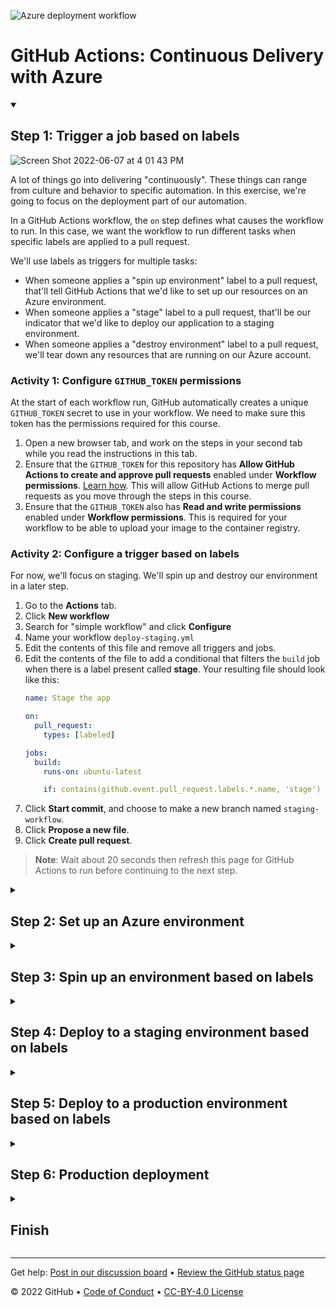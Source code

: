 
![Azure deployment workflow](https://github.com/bushza/deploy_container_image_to_azure/actions/workflows/azure_deployment.yml/badge.svg?branch=main)
<!--
  <<< Author notes: Header of the course >>>
  Include a 1280x640 image, course title in sentence case, and a concise description in emphasis.
  In your repository settings: enable template repository, add your 1280x640 social image, auto delete head branches.
  Add your open source license, GitHub uses Creative Commons Attribution 4.0 International.
-->



# GitHub Actions: Continuous Delivery with Azure

<!--
  <<< Author notes: Start of the course >>>
  Include start button, a note about Actions minutes,
  and tell the learner why they should take the course.
  Each step should be wrapped in <details>/<summary>, with an `id` set.
  The start <details> should have `open` as well.
  Do not use quotes on the <details> tag attributes.
-->

<!--step0

Create two deployment workflows using GitHub Actions and Microsoft Azure.

- **Who is this for**: Developers, DevOps Engineers, new GitHub users, students, and teams.
- **What you'll learn**: We'll learn how to create a workflow that enables Continuous Delivery using GitHub Actions and Microsoft Azure.
- **What you'll build**: We will create two deployment workflows - the first workflow to deploy to staging based on a label and the second workflow to deploy to production based on merging to main.
- **Prerequisites**: Before you start, you should be familiar with GitHub, GitHub Actions, and Continuous Integration with GitHub Actions. 
- **How long**: This course is 6 steps long and takes less than 2 hours to complete.

## How to start this course

1. Above these instructions, right-click **Use this template** and open the link in a new tab.
   ![Use this template](https://user-images.githubusercontent.com/1221423/169618716-fb17528d-f332-4fc5-a11a-eaa23562665e.png)
2. In the new tab, follow the prompts to create a new repository.
   - For owner, choose your personal account or an organization to host the repository. 
   - We recommend creating a public repository—private repositories will [use Actions minutes](https://docs.github.com/en/billing/managing-billing-for-github-actions/about-billing-for-github-actions).
   ![Create a new repository](https://user-images.githubusercontent.com/1221423/169618722-406dc508-add4-4074-83f0-c7a7ad87f6f3.png)
3. After your new repository is created, wait about 20 seconds, then refresh the page. Follow the step-by-step instructions in the new repository's README.

endstep0-->

<details id=1 open>
<summary><h2>Step 1: Trigger a job based on labels</h2></summary>

![Screen Shot 2022-06-07 at 4 01 43 PM](https://user-images.githubusercontent.com/6351798/172490466-00f27580-8906-471f-ae83-ef3b6370df7d.png)

A lot of things go into delivering "continuously". These things can range from culture and behavior to specific automation. In this exercise, we're going to focus on the  deployment part of our automation.

In a GitHub Actions workflow, the `on` step defines what causes the workflow to run. In this case, we want the workflow to run different tasks when specific labels are applied to a pull request.

We'll use labels as triggers for multiple tasks:
- When someone applies a "spin up environment" label to a pull request, that'll tell GitHub Actions that we'd like to set up our resources on an Azure environment.
- When someone applies a "stage" label to a pull request, that'll be our indicator that we'd like to deploy our application to a staging environment.
- When someone applies a "destroy environment" label to a pull request, we'll tear down any resources that are running on our Azure account.

### Activity 1: Configure `GITHUB_TOKEN` permissions
At the start of each workflow run, GitHub automatically creates a unique `GITHUB_TOKEN` secret to use in your workflow. We need to make sure this token has the permissions required for this course.

1. Open a new browser tab, and work on the steps in your second tab while you read the instructions in this tab.
1. Ensure that the `GITHUB_TOKEN` for this repository has **Allow GitHub Actions to create and approve pull requests** enabled under **Workflow permissions**. [Learn how](https://docs.github.com/en/actions/security-guides/automatic-token-authentication#modifying-the-permissions-for-the-github_token). This will allow GitHub Actions to merge pull requests as you move through the steps in this course.
1. Ensure that the `GITHUB_TOKEN` also has **Read and write permissions** enabled under **Workflow permissions**. This is required for your workflow to be able to upload your image to the container registry. 


### Activity 2: Configure a trigger based on labels
For now, we'll focus on staging. We'll spin up and destroy our environment in a later step.

1. Go to the **Actions** tab.
1. Click **New workflow**
1. Search for "simple workflow" and click **Configure**
1. Name your workflow `deploy-staging.yml`
1. Edit the contents of this file and remove all triggers and jobs.
1. Edit the contents of the file to add a conditional that filters the `build` job when there is a label present called **stage**. Your resulting file should look like this:
    ```yaml
    name: Stage the app

    on:
      pull_request:
        types: [labeled]

    jobs:
      build:
        runs-on: ubuntu-latest

        if: contains(github.event.pull_request.labels.*.name, 'stage')
    ```
7. Click **Start commit**, and choose to make a new branch named `staging-workflow`.
8. Click **Propose a new file**.
9. Click **Create pull request**.

> **Note**: Wait about 20 seconds then refresh this page for GitHub Actions to run before continuing to the next step.

</details>


<details id=2>
<summary><h2>Step 2: Set up an Azure environment</h2></summary>

### Nice work triggering a job on specific labels 

We won't be going into detail on the steps of this workflow, but it would be a good idea to become familiar with the actions we're using. They are:

- [`actions/checkout`](https://github.com/actions/checkout)
- [`actions/upload-artifact`](https://github.com/actions/upload-artifact)
- [`actions/download-artifact`](https://github.com/actions/download-artifact)
- [`docker/login-action`](https://github.com/docker/login-action)
- [`docker/build-push-action`](https://github.com/docker/build-push-action)
- [`azure/login`](https://github.com/Azure/login)
- [`azure/webapps-deploy`](https://github.com/Azure/webapps-deploy)

### Activity 1: Store your credentials in GitHub secrets and finish setting up your workflow

1. In a new tab, [create an Azure account](https://azure.microsoft.com/en-us/free/) if you don't already have one. If your Azure account is created through work, you may encounter issues accessing the necessary resources -- we recommend creating a new account for personal use and for this course.
    > **Note**: You may need a credit card to create an Azure account. If you're a student, you may also be able to take advantage of the [Student Developer Pack](https://education.github.com/pack) for access to Azure. If you'd like to continue with the course without an Azure account, Skills will still respond, but none of the deployments will work.
1. Create a [new subscription](https://docs.microsoft.com/en-us/azure/cost-management-billing/manage/create-subscription) in the Azure Portal.
    > **Note**: your subscription must be configured "Pay as you go" which will require you to enter billing information. This course will only use a few minutes from your free plan, but Azure requires the billing information.
1. Install [Azure CLI](https://docs.microsoft.com/en-us/cli/azure/install-azure-cli?view=azure-cli-latest) on your machine.
1. In your terminal, run:
    ```shell
    az login
    ```
1. Copy the value of the `id:` field to a safe place. We'll call this `AZURE_SUBSCRIPTION_ID`. Here's an example of what it looks like:
    ```shell
    [
    {
      "cloudName": "AzureCloud",
      "id": "f****a09-****-4d1c-98**-f**********c", # <-- Copy this id field
      "isDefault": true,
      "name": "some-subscription-name",
      "state": "Enabled",
      "tenantId": "********-a**c-44**-**25-62*******61",
      "user": {
        "name": "mdavis******@*********.com",
        "type": "user"
        }
      }
    ]
    ```
1. In your terminal, run the command below. 
    ```shell
    az ad sp create-for-rbac --name "GitHub-Actions" --role contributor \
                              --scopes /subscriptions/{subscription-id} \
                              --sdk-auth

    # Replace {subscription-id} with the same id stored in AZURE_SUBSCRIPTION_ID.
    ``` 
> **Note**: The `\` character works as a line break on Unix based systems.  If you are on a Windows based system the `\` character will cause this command to fail.  Place this command on a single line if you are using Windows.**                                                    
1. Copy the entire contents of the command's response, we'll call this `AZURE_CREDENTIALS`. Here's an example of what it looks like:
    ```shell
    {
      "clientId": "<GUID>",
      "clientSecret": "<GUID>",
      "subscriptionId": "<GUID>",
      "tenantId": "<GUID>",
      (...)
    }
    ```
1. Back on GitHub, click on this repository's **Secrets** in the Settings tab.
1. Click **New secret**
1. Name your new secret **AZURE_SUBSCRIPTION_ID** and paste the value from the `id:` field in the first command.
1. Click **Add secret**.
1. Click **New secret** again.
1. Name the second secret **AZURE_CREDENTIALS** and paste the entire contents from the second terminal command you entered.
1. Click **Add secret**
1. Back in your pull request, edit the `.github/workflows/deploy-staging.yml` file to use some new actions.

  <details>
  <summary> If you'd like to copy the full workflow file, it should look like this: </summary>
  
  ```yaml
  name: Deploy to staging

  on:
    pull_request:
      types: [labeled]

  env:
    IMAGE_REGISTRY_URL: ghcr.io
    ###############################################
    ### Replace <username> with GitHub username ###
    ###############################################
    DOCKER_IMAGE_NAME: <username>-azure-ttt
    AZURE_WEBAPP_NAME: <username>-ttt-app
    ###############################################

  jobs:
    build:
      if: contains(github.event.pull_request.labels.*.name, 'stage')

      runs-on: ubuntu-latest

      steps:
        - uses: actions/checkout@v1
        - name: npm install and build webpack
          run: |
            npm install
            npm run build
        - uses: actions/upload-artifact@main
          with:
            name: webpack artifacts
            path: public/

    Build-Docker-Image:
      runs-on: ubuntu-latest
      needs: build
      name: Build image and store in GitHub Container Registry
      steps:
        - name: Checkout
          uses: actions/checkout@v1

        - name: Download built artifact
          uses: actions/download-artifact@main
          with:
            name: webpack artifacts
            path: public

        - name: Log in to GHCR
          uses: docker/login-action@v1.14.1
          with:
            registry: ${{ env.IMAGE_REGISTRY_URL }}
            username: ${{ github.actor }}
            password: ${{ secrets.GITHUB_TOKEN }}

        - name: Extract metadata (tags, labels) for Docker
          id: meta
          uses: docker/metadata-action@v3.7.0
          with:
            images: ${{env.IMAGE_REGISTRY_URL}}/${{ github.repository }}/${{env.DOCKER_IMAGE_NAME}}
            tags: |
              type=sha,format=long,prefix=

        - name: Build and push Docker image
          uses: docker/build-push-action@v2.10.0
          with:
            context: .
            push: true
            tags: ${{ steps.meta.outputs.tags }}
            labels: ${{ steps.meta.outputs.labels }}

    Deploy-to-Azure:
      runs-on: ubuntu-latest
      needs: Build-Docker-Image
      name: Deploy app container to Azure
      steps:
        - name: "Login via Azure CLI"
          uses: azure/login@v1
          with:
            creds: ${{ secrets.AZURE_CREDENTIALS }}

        - uses: azure/docker-login@v1
          with:
            login-server: ${{env.IMAGE_REGISTRY_URL}}
            username: ${{ github.actor }}
            password: ${{ secrets.GITHUB_TOKEN }}

        - name: Deploy web app container
          uses: azure/webapps-deploy@v2
          with:
            app-name: ${{env.AZURE_WEBAPP_NAME}}
            images: ${{env.IMAGE_REGISTRY_URL}}/${{ github.repository }}/${{env.DOCKER_IMAGE_NAME}}:${{ github.sha }}

        - name: Azure logout
          run: |
            az logout
  ```
  </details>
  
16. Click **Start commit** and commit to the `staging-workflow` branch.

> **Note**: Wait about 20 seconds then refresh this page for GitHub Actions to run before continuing to the next step.

</details>


<details id=3>
<summary><h2>Step 3: Spin up an environment based on labels</h2></summary>

### Nicely done! 

GitHub Actions is cloud agnostic, so any cloud will work. We'll show how to deploy to Azure in this course.

**What are _Azure resources_?** In Azure, a resource is an entity managed by Azure. We'll use the following Azure resources in this course:
- A [web app](https://docs.microsoft.com/en-us/azure/app-service/overview) is how we'll be deploying our application to Azure.
- A [resource group](https://docs.microsoft.com/en-us/azure/azure-resource-manager/management/overview#resource-groups) is a collection of resources, like web apps and virtual machines (VMs).
- An [App Service plan](https://docs.microsoft.com/en-us/azure/app-service/overview-hosting-plans) is what runs our web app and manages the billing (our app should run for free).

Through the power of GitHub Actions, we can create, configure, and destroy these resources through our workflow files.

### Activity 1: Set up a personal access token (PAT)
Personal access tokens (PATs) are an alternative to using passwords for authentication to GitHub. We will use a PAT to allow your web app to pull the container image after your workflow pushes a newly built image to the registry.

1. Open a new browser tab, and work on the steps in your second tab while you read the instructions in this tab.
2. Create a personal access token with the `repo` and `read:packages` scopes. For more information, see ["Creating a personal access token."](https://docs.github.com/en/authentication/keeping-your-account-and-data-secure/creating-a-personal-access-token)
3. Once you have generated the token we will need to store it in a secret so that it can be used within a workflow. Create a new repository secret named `CR_PAT` and paste the PAT token in as the value.
4. With this done we can move on to setting up our workflow.


**Configuring your Azure environment**

To deploy successfully to our Azure environment, we have created a new workflow file `spinup-destroy.yml` in the `azure-configuration` branch. Review this file in a new browser tab by clicking **Pull request** and viewing the open pull request.

We will cover the key functionality below and then put the workflow to use by applying a label to the pull request.

This new workflow has two jobs:
1. **Set up Azure resources** will run if the pull request contains a label with the name "spin up environment".
2. **Destroy Azure resources** will run if the pull request contains a label with the name "destroy environment".

In addition to each job, there's a few global environment variables:
- `AZURE_RESOURCE_GROUP`, `AZURE_APP_PLAN`, and `AZURE_WEBAPP_NAME` are names for our resource group, app service plan, and web app, respectively, which we'll reference over multiple steps and workflows
- `AZURE_LOCATION` lets us specify the [region](https://azure.microsoft.com/en-us/global-infrastructure/regions/) for the data centers, where our app will ultimately be deployed.

**Setting up Azure resources**

The first job sets up the Azure resources as follows:
1. Logs into your Azure account with the [`azure/login`](https://github.com/Azure/login) action. The `AZURE_CREDENTIALS` secret you created earlier is used for authentication.
1. Creates an [Azure resource group](https://docs.microsoft.com/en-us/azure/azure-resource-manager/management/overview#resource-groups) by running [`az group create`](https://docs.microsoft.com/en-us/cli/azure/group?view=azure-cli-latest#az-group-create) on the Azure CLI, which is [pre-installed on the GitHub-hosted runner](https://help.github.com/en/actions/reference/software-installed-on-github-hosted-runners).
1. Creates an [App Service plan](https://docs.microsoft.com/en-us/azure/app-service/overview-hosting-plans) by running  [`az appservice plan create`](https://docs.microsoft.com/en-us/cli/azure/appservice/plan?view=azure-cli-latest#az-appservice-plan-create) on the Azure CLI.
1. Creates a [web app](https://docs.microsoft.com/en-us/azure/app-service/overview) by running [`az webapp create`](https://docs.microsoft.com/en-us/cli/azure/webapp?view=azure-cli-latest#az-webapp-create) on the Azure CLI.
1. Configures the newly created web app to use [GitHub Packages](https://help.github.com/en/packages/publishing-and-managing-packages/about-github-packages) by using [`az webapp config`](https://docs.microsoft.com/en-us/cli/azure/webapp/config?view=azure-cli-latest) on the Azure CLI. Azure can be configured to use its own [Azure Container Registry](https://docs.microsoft.com/en-us/azure/container-registry/), [DockerHub](https://docs.docker.com/docker-hub/), or a custom (private) registry. In this case, we'll configure GitHub Packages as a custom registry.

**Destroying Azure resources**

The second job destroys Azure resources so that you do not use your free minutes or incur billing. The job works as follows:
1. Logs into your Azure account with the [`azure/login`](https://github.com/Azure/login) action. The `AZURE_CREDENTIALS` secret you created earlier is used for authentication.
1. Deletes the resource group we created earlier using [`az group delete`](https://docs.microsoft.com/en-us/cli/azure/group?view=azure-cli-latest#az-group-delete) on the Azure CLI.

### Activity 2: Apply labels to create resources

1. Edit the `spinup-destroy.yml` file in your open pull request and replace any `<username>` placeholders with your GitHub username. Commit this change directly to the `azure-configuration` branch.
1. Apply the **spin up environment** label to your open pull request
1. Wait for the GitHub Actions workflow to run and spin up your Azure environment. You can follow along in the Actions tab or in the pull request merge box.
1. Once the workflow succeeds, refresh this page for the next step.

</details>

<details id=4>
<summary><h2>Step 4: Deploy to a staging environment based on labels</h2></summary>

### Nicely done, you used a workflow to spin up your Azure environment  

Now that the proper configuration and workflow files are present, let's test our actions! In this step, there's a small change to the game. Once you add the appropriate label to your pull request, you should be able to see the deployment!

We have created a new pull request from the `staging-test` branch. The only purpose of this pull request is to be able to apply a label and see your application deployed to Azure.

### Activity 1: Add the proper label to your pull request

1. Ensure that the `GITHUB_TOKEN` for this repository has read and write permissions under **Workflow permissions**. [Learn more](https://docs.github.com/en/actions/security-guides/automatic-token-authentication#modifying-the-permissions-for-the-github_token). This is required for your workflow to be able to upload your image to the container registry.
1. Apply the **stage** label to your open pull request
1. Wait for the GitHub Actions workflow to run and deploy the application to your Azure environment. You can follow along in the Actions tab or in the pull request merge box.

  The deployment may take a few moments but you've done the right thing. Once the deployment is successful, you'll see green check marks for each run, and you'll see a URL for your deployment.
1. Once the workflow has completed, refresh this page for the next step.

</details>

<details id=5>
<summary><h2>Step 5: Deploy to a production environment based on labels</h2></summary>

### Nicely done

We have created a workflow file `deploy-prod.yml` in the `production-deployment-workflow` branch. Review this file in a new browser tab by clicking **Pull request** and viewing the open pull request. This new workflow deals specifically with commits to main and handles deployments to prod.

**Continuous delivery** (CD) is a concept that contains many behaviors and other, more specific concepts. One of those concepts is **test in production**. That can mean different things to different projects and different companies, and isn't a strict rule that says you are or aren't "doing CD".

In our case, we can match our production environment to be exactly like our staging environment. This minimizes opportunities for surprises once we deploy to production.

### Activity 1: Add triggers to production deployment workflow

1. Open a new browser tab, and work on the steps in your second tab while you read the instructions in this tab.
1. Open your `deploy-prod.yml` workflow for edit.
1. Replace any `<username>` placeholders with your GitHub username
1. Add a `push` trigger
1. Add branches inside the push block
1. Add `- main` inside the branches block

  It should look like the file below when you are finished. Note that not much has changed from our staging workflow, except for our trigger, and that we won't be filtering by labels.

  ```yaml
  name: Production deployment

  on:
    push:
      branches:
        - main

  env:
    IMAGE_REGISTRY_URL: ghcr.io
    ###############################################
    ### Replace <username> with GitHub username ###
    ###############################################
    DOCKER_IMAGE_NAME: <username>-azure-ttt
    AZURE_WEBAPP_NAME: <username>-ttt-app
    ###############################################

  jobs:
    build:
      runs-on: ubuntu-latest

      steps:
        - uses: actions/checkout@v1
        - name: npm install and build webpack
          run: |
            npm install
            npm run build
        - uses: actions/upload-artifact@main
          with:
            name: webpack artifacts
            path: public/

    Build-Docker-Image:
      runs-on: ubuntu-latest
      needs: build
      name: Build image and store in GitHub Container Registry
      steps:
        - name: Checkout
          uses: actions/checkout@v1

        - name: Download built artifact
          uses: actions/download-artifact@main
          with:
            name: webpack artifacts
            path: public

        - name: Log in to GHCR
          uses: docker/login-action@v1.14.1
          with:
            registry: ${{ env.IMAGE_REGISTRY_URL }}
            username: ${{ github.actor }}
            password: ${{ secrets.GITHUB_TOKEN }}

        - name: Extract metadata (tags, labels) for Docker
          id: meta
          uses: docker/metadata-action@v3.7.0
          with:
            images: ${{env.IMAGE_REGISTRY_URL}}/${{ github.repository }}/${{env.DOCKER_IMAGE_NAME}}
            tags: |
              type=sha,format=long,prefix=

        - name: Build and push Docker image
          uses: docker/build-push-action@v2.10.0
          with:
            context: .
            push: true
            tags: ${{ steps.meta.outputs.tags }}
            labels: ${{ steps.meta.outputs.labels }}

    Deploy-to-Azure:
      runs-on: ubuntu-latest
      needs: Build-Docker-Image
      name: Deploy app container to Azure
      steps:
        - name: "Login via Azure CLI"
          uses: azure/login@v1
          with:
            creds: ${{ secrets.AZURE_CREDENTIALS }}

        - uses: azure/docker-login@v1
          with:
            login-server: ${{env.IMAGE_REGISTRY_URL}}
            username: ${{ github.actor }}
            password: ${{ secrets.GITHUB_TOKEN }}

        - name: Deploy web app container
          uses: azure/webapps-deploy@v2
          with:
            app-name: ${{env.AZURE_WEBAPP_NAME}}
            images: ${{env.IMAGE_REGISTRY_URL}}/${{ github.repository }}/${{env.DOCKER_IMAGE_NAME}}:${{github.sha}}

        - name: Azure logout
          run: |
            az logout
  ```

1. Commit your changes to the `production-deployment-workflow` branch.

Great! The syntax you used tells GitHub Actions to only run that workflow when a commit is made to the main branch. Now we can put this workflow into action to deploy to production!

### Activity 2: Merge your pull request
1. You can now [merge](https://docs.github.com/en/get-started/quickstart/github-glossary#merge) your pull request!
1. Click **Merge pull request** and leave this tab open as we will be applying a label to the closed pull request in the next step.
1. Now we just have to wait for the package to be published to GitHub Container Registry and the deployment to occur. When the workflow is finished running, refresh this page for the next step.


</details>

<details id=6>
<summary><h2>Step 6: Production deployment</h2></summary>

### Nice work!
Great work, you've done it! You should be able to see your container image in the **Packages** section of your account and you can get the deployment URL in the Actions log, just like the staging URL.

### The cloud environment
Throughout the course you've spun up resources that, if left unattended, could incur billing or consume your free minutes from the cloud provider. Once you have verified your application in production, let's tear down those environments so that you can keep your minutes for more learning!

### Activity 1: Destroy any running resources so you don't incur charges

1. Apply the **destroy environment** label to your merged `production-deployment-workflow` pull request. If you have already closed the tab with your pull request, you can open it again by clicking **Pull requests** and then clicking the **Closed** filter to view merged pull requests.

  Now that you've applied the proper label, let's wait for the GitHub Actions workflow to complete. When it's finished, you can confirm that your environment has been destroyed by visiting your app's URL, or by logging into the Azure portal to see it is not running.

1. Wait about 20 seconds then refresh this page for the next step.

</details>

<!--
  <<< Author notes: Finish >>>
  Review what we learned, ask for feedback, provide next steps.
-->

<details id=X>
<summary><h2>Finish</h2></summary>

### Congratulations, you've completed this course!

Here's a recap of all the tasks you've accomplished in your repository:

- Trigger a job based on labels
- Set up the Azure environment
- Spin up environment based on labels
- Deploy to a staging environment based on labels
- Deploy to a production environment based on labels
- Destroy environment based on labels

### What's next?

- [We'd love to hear what you thought of this course](TBD-feedback-link).
- [Take another GitHub Skills Course](https://github.com/skills).
- [Read the GitHub Getting Started docs](https://docs.github.com/en/get-started).
- To find projects to contribute to, check out [GitHub Explore](https://github.com/explore).

</details>

<!--
  <<< Author notes: Footer >>>
  Add a link to get support, GitHub status page, code of conduct, license link.
-->

---
Get help: [Post in our discussion board](https://github.com/skills/.github/discussions) &bull; [Review the GitHub status page](https://www.githubstatus.com/)

&copy; 2022 GitHub &bull; [Code of Conduct](https://www.contributor-covenant.org/version/2/1/code_of_conduct/code_of_conduct.md) &bull; [CC-BY-4.0 License](https://creativecommons.org/licenses/by/4.0/legalcode)

